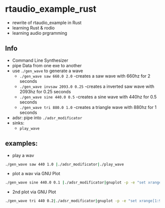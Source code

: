 # rtaudio_example_rust
- rewrite of rtaudio_example in Rust
- learning Rust & rodio
- learning audio prgramming 

## Info
- Command Line Synthesizer
- pipe Data from one exe to another
- use `./gen_wave` to generate a wave
  - `./gen_wave saw 660.0 2.0` -creates a saw wave with 660hz for 2 seconds
  - `./gen_wave invsaw 2093.0 0.25` -creates a inverted saw wave with 2093hz for 0.25 seconds  
  - `./gen_wave sine 440.0 0.5` -creates a sine wave with 440hz for 0.5 seconds
  - `./gen_wave tri 880.0 1.0` -creates a triangle wave with 880hz for 1 seconds
- adsr: pipe into `./adsr_modificator`
- sinks:
  - `play_wave`

## examples:
- play a wav
```bash
./gen_wave saw 440 1.0 |./adsr_modificator|./play_wave
```
- plot a wav via GNU Plot
```bash
./gen_wave sine 440.0 0.1 |./adsr_modificator|gnuplot -p -e "set xrange[1:4800]; plot '-' "
```
- 2nd plot via GNU Plot
```bash
./gen_wave tri 440 0.2|./adsr_modificator|gnuplot -p -e "set xrange[1:9600]; plot '-' "
```
